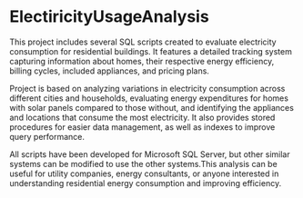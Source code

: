# ElectiricityUsageAnalysis

This project includes several SQL scripts created to evaluate electricity consumption for residential buildings. It features a detailed tracking system capturing information about homes, their respective energy efficiency, billing cycles, included appliances, and pricing plans.

Project is based on analyzing variations in electricity consumption across different cities and households, evaluating energy expenditures for homes with solar panels compared to those without, and identifying the appliances and locations that consume the most electricity. It also provides stored procedures for easier data management, as well as indexes to improve query performance.

All scripts have been developed for Microsoft SQL Server, but other similar systems can be modified to use the other systems.This analysis can be useful for utility companies, energy consultants, or anyone interested in understanding residential energy consumption and improving efficiency.


